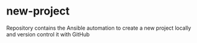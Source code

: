 # new-project
Repository contains the Ansible automation to create a new project locally and version control it with GitHub
